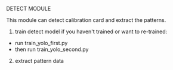 DETECT MODULE

This module can detect calibration card and extract the patterns.

1. train detect model if you haven't trained or want to re-trained:
- run train_yolo_first.py
- then run train_yolo_second.py

2. extract pattern data
